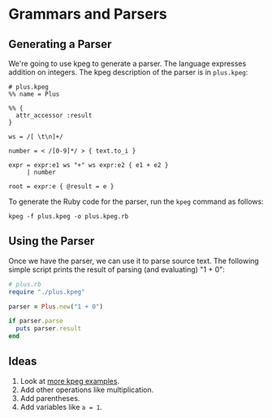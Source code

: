 # Grammars and Parsers

## Generating a Parser

We're going to use kpeg to generate a parser. The language expresses addition
on integers. The kpeg description of the parser is in `plus.kpeg`:

```
# plus.kpeg
%% name = Plus

%% {
  attr_accessor :result
}

ws = /[ \t\n]+/

number = < /[0-9]*/ > { text.to_i }

expr = expr:e1 ws "+" ws expr:e2 { e1 + e2 }
     | number

root = expr:e { @result = e }
```

To generate the Ruby code for the parser, run the `kpeg` command as follows:

```
kpeg -f plus.kpeg -o plus.kpeg.rb
```

## Using the Parser

Once we have the parser, we can use it to parse source text. The following
simple script prints the result of parsing (and evaluating) "1 + 0":

```ruby
# plus.rb
require "./plus.kpeg"

parser = Plus.new("1 + 0")

if parser.parse
  puts parser.result
end
```

## Ideas

1. Look at [more kpeg
   examples](https://github.com/evanphx/kpeg/tree/master/examples).
1. Add other operations like multiplication.
1. Add parentheses.
1. Add variables like `a = 1`.
